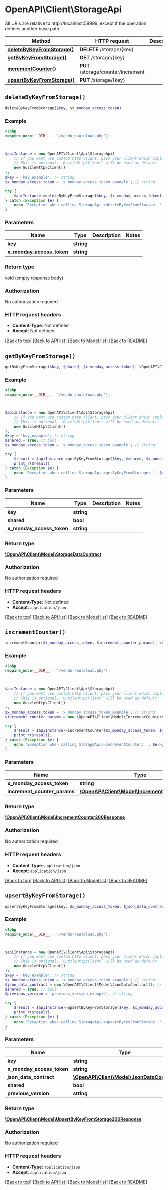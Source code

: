 # OpenAPI\Client\StorageApi

All URIs are relative to http://localhost:59999, except if the operation defines another base path.

| Method | HTTP request | Description |
| ------------- | ------------- | ------------- |
| [**deleteByKeyFromStorage()**](StorageApi.md#deleteByKeyFromStorage) | **DELETE** /storage/{key} |  |
| [**getByKeyFromStorage()**](StorageApi.md#getByKeyFromStorage) | **GET** /storage/{key} |  |
| [**incrementCounter()**](StorageApi.md#incrementCounter) | **PUT** /storage/counter/increment |  |
| [**upsertByKeyFromStorage()**](StorageApi.md#upsertByKeyFromStorage) | **PUT** /storage/{key} |  |


## `deleteByKeyFromStorage()`

```php
deleteByKeyFromStorage($key, $x_monday_access_token)
```



### Example

```php
<?php
require_once(__DIR__ . '/vendor/autoload.php');



$apiInstance = new OpenAPI\Client\Api\StorageApi(
    // If you want use custom http client, pass your client which implements `GuzzleHttp\ClientInterface`.
    // This is optional, `GuzzleHttp\Client` will be used as default.
    new GuzzleHttp\Client()
);
$key = 'key_example'; // string
$x_monday_access_token = 'x_monday_access_token_example'; // string

try {
    $apiInstance->deleteByKeyFromStorage($key, $x_monday_access_token);
} catch (Exception $e) {
    echo 'Exception when calling StorageApi->deleteByKeyFromStorage: ', $e->getMessage(), PHP_EOL;
}
```

### Parameters

| Name | Type | Description  | Notes |
| ------------- | ------------- | ------------- | ------------- |
| **key** | **string**|  | |
| **x_monday_access_token** | **string**|  | |

### Return type

void (empty response body)

### Authorization

No authorization required

### HTTP request headers

- **Content-Type**: Not defined
- **Accept**: Not defined

[[Back to top]](#) [[Back to API list]](../../README.md#endpoints)
[[Back to Model list]](../../README.md#models)
[[Back to README]](../../README.md)

## `getByKeyFromStorage()`

```php
getByKeyFromStorage($key, $shared, $x_monday_access_token): \OpenAPI\Client\Model\StorageDataContract
```



### Example

```php
<?php
require_once(__DIR__ . '/vendor/autoload.php');



$apiInstance = new OpenAPI\Client\Api\StorageApi(
    // If you want use custom http client, pass your client which implements `GuzzleHttp\ClientInterface`.
    // This is optional, `GuzzleHttp\Client` will be used as default.
    new GuzzleHttp\Client()
);
$key = 'key_example'; // string
$shared = True; // bool
$x_monday_access_token = 'x_monday_access_token_example'; // string

try {
    $result = $apiInstance->getByKeyFromStorage($key, $shared, $x_monday_access_token);
    print_r($result);
} catch (Exception $e) {
    echo 'Exception when calling StorageApi->getByKeyFromStorage: ', $e->getMessage(), PHP_EOL;
}
```

### Parameters

| Name | Type | Description  | Notes |
| ------------- | ------------- | ------------- | ------------- |
| **key** | **string**|  | |
| **shared** | **bool**|  | |
| **x_monday_access_token** | **string**|  | |

### Return type

[**\OpenAPI\Client\Model\StorageDataContract**](../Model/StorageDataContract.md)

### Authorization

No authorization required

### HTTP request headers

- **Content-Type**: Not defined
- **Accept**: `application/json`

[[Back to top]](#) [[Back to API list]](../../README.md#endpoints)
[[Back to Model list]](../../README.md#models)
[[Back to README]](../../README.md)

## `incrementCounter()`

```php
incrementCounter($x_monday_access_token, $increment_counter_params): \OpenAPI\Client\Model\IncrementCounter200Response
```



### Example

```php
<?php
require_once(__DIR__ . '/vendor/autoload.php');



$apiInstance = new OpenAPI\Client\Api\StorageApi(
    // If you want use custom http client, pass your client which implements `GuzzleHttp\ClientInterface`.
    // This is optional, `GuzzleHttp\Client` will be used as default.
    new GuzzleHttp\Client()
);
$x_monday_access_token = 'x_monday_access_token_example'; // string
$increment_counter_params = new \OpenAPI\Client\Model\IncrementCounterParams(); // \OpenAPI\Client\Model\IncrementCounterParams

try {
    $result = $apiInstance->incrementCounter($x_monday_access_token, $increment_counter_params);
    print_r($result);
} catch (Exception $e) {
    echo 'Exception when calling StorageApi->incrementCounter: ', $e->getMessage(), PHP_EOL;
}
```

### Parameters

| Name | Type | Description  | Notes |
| ------------- | ------------- | ------------- | ------------- |
| **x_monday_access_token** | **string**|  | |
| **increment_counter_params** | [**\OpenAPI\Client\Model\IncrementCounterParams**](../Model/IncrementCounterParams.md)|  | |

### Return type

[**\OpenAPI\Client\Model\IncrementCounter200Response**](../Model/IncrementCounter200Response.md)

### Authorization

No authorization required

### HTTP request headers

- **Content-Type**: `application/json`
- **Accept**: `application/json`

[[Back to top]](#) [[Back to API list]](../../README.md#endpoints)
[[Back to Model list]](../../README.md#models)
[[Back to README]](../../README.md)

## `upsertByKeyFromStorage()`

```php
upsertByKeyFromStorage($key, $x_monday_access_token, $json_data_contract, $shared, $previous_version): \OpenAPI\Client\Model\UpsertByKeyFromStorage200Response
```



### Example

```php
<?php
require_once(__DIR__ . '/vendor/autoload.php');



$apiInstance = new OpenAPI\Client\Api\StorageApi(
    // If you want use custom http client, pass your client which implements `GuzzleHttp\ClientInterface`.
    // This is optional, `GuzzleHttp\Client` will be used as default.
    new GuzzleHttp\Client()
);
$key = 'key_example'; // string
$x_monday_access_token = 'x_monday_access_token_example'; // string
$json_data_contract = new \OpenAPI\Client\Model\JsonDataContract(); // \OpenAPI\Client\Model\JsonDataContract
$shared = True; // bool
$previous_version = 'previous_version_example'; // string

try {
    $result = $apiInstance->upsertByKeyFromStorage($key, $x_monday_access_token, $json_data_contract, $shared, $previous_version);
    print_r($result);
} catch (Exception $e) {
    echo 'Exception when calling StorageApi->upsertByKeyFromStorage: ', $e->getMessage(), PHP_EOL;
}
```

### Parameters

| Name | Type | Description  | Notes |
| ------------- | ------------- | ------------- | ------------- |
| **key** | **string**|  | |
| **x_monday_access_token** | **string**|  | |
| **json_data_contract** | [**\OpenAPI\Client\Model\JsonDataContract**](../Model/JsonDataContract.md)|  | |
| **shared** | **bool**|  | [optional] |
| **previous_version** | **string**|  | [optional] |

### Return type

[**\OpenAPI\Client\Model\UpsertByKeyFromStorage200Response**](../Model/UpsertByKeyFromStorage200Response.md)

### Authorization

No authorization required

### HTTP request headers

- **Content-Type**: `application/json`
- **Accept**: `application/json`

[[Back to top]](#) [[Back to API list]](../../README.md#endpoints)
[[Back to Model list]](../../README.md#models)
[[Back to README]](../../README.md)
